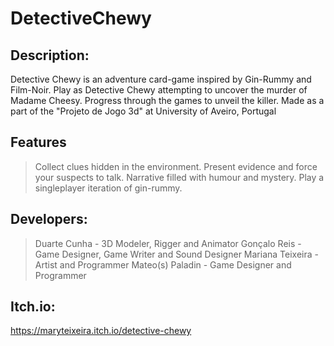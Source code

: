 # DetectiveChewy
 
## Description:
Detective Chewy is an adventure card-game inspired by Gin-Rummy and Film-Noir. 
Play as Detective Chewy attempting to uncover the murder of Madame Cheesy. 
Progress through the games to unveil the killer.
Made as a part of the "Projeto de Jogo 3d" at University of Aveiro, Portugal

## Features
 > Collect clues hidden in the environment.
 > Present evidence and force your suspects to talk.
 > Narrative filled with humour and mystery.
 > Play a singleplayer iteration of gin-rummy.

## Developers:
 > Duarte Cunha - 3D Modeler, Rigger and Animator
 > Gonçalo Reis - Game Designer, Game Writer and Sound Designer
 > Mariana Teixeira - Artist and Programmer
 > Mateo(s) Paladin - Game Designer and Programmer

## Itch.io:
https://maryteixeira.itch.io/detective-chewy
